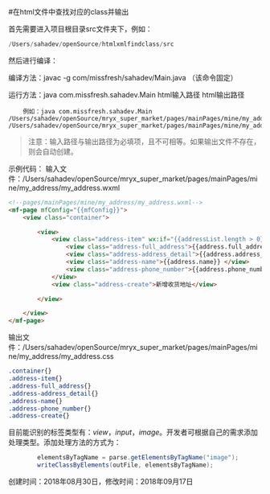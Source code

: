 #在html文件中查找对应的class并输出

首先需要进入项目根目录src文件夹下，例如：
```java
/Users/sahadev/openSource/htmlxmlfindclass/src
```

然后进行编译：

编译方法：javac -g com/missfresh/sahadev/Main.java （该命令固定）

运行方法：java com.missfresh.sahadev.Main html输入路径 html输出路径

        例如：java com.missfresh.sahadev.Main /Users/sahadev/openSource/mryx_super_market/pages/mainPages/mine/my_address/my_address.wxml /Users/sahadev/openSource/mryx_super_market/pages/mainPages/mine/my_address/my_address.css

> 注意：输入路径与输出路径为必填项，且不可相等。如果输出文件不存在，则会自动创建。

示例代码：
输入文件：/Users/sahadev/openSource/mryx_super_market/pages/mainPages/mine/my_address/my_address.wxml
```html
<!--pages/mainPages/mine/my_address/my_address.wxml-->
<mf-page mfConfig="{{mfConfig}}">
    <view class="container">

        <view>
            <view class="address-item" wx:if="{{addressList.length > 0}}" wx:for="{{addressList}}" wx:for-item="address">
                <view class="address-full_address">{{address.full_address}}</view>
                <view class="address-address_detail">{{address.address_detail}}</view>
                <view class="address-name">{{address.name}} </view>
                <view class="address-phone_number">{{address.phone_number}}</view>
            </view>
            <view class="address-create">新增收货地址</view>

        </view>

    </view>
</mf-page>
```

输出文件：/Users/sahadev/openSource/mryx_super_market/pages/mainPages/mine/my_address/my_address.css
```css
.container{}
.address-item{}
.address-full_address{}
.address-address_detail{}
.address-name{}
.address-phone_number{}
.address-create{}
```


目前能识别的标签类型有：*view*，*input*，*image*。开发者可根据自己的需求添加处理类型。添加处理方法的方式为：
```java
        elementsByTagName = parse.getElementsByTagName("image");
        writeClassByElements(outFile, elementsByTagName);
```
创建时间：2018年08月30日，修改时间：2018年09月17日